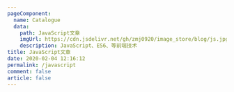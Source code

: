```yaml
---
pageComponent:
  name: Catalogue
  data:
    path: JavaScript文章
    imgUrl: https://cdn.jsdelivr.net/gh/zmj0920/image_store/blog/js.jpg
    description: JavaScript、ES6、等前端技术
title: JavaScript文章
date: 2020-02-04 12:16:12
permalink: /javascript
comment: false
article: false
---
```

